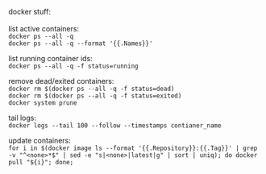 docker stuff:\
\
list active containers:\
```docker ps --all -q```\
```docker ps --all -q --format '{{.Names}}'```

list running container ids:\
```docker ps --all -q -f status=running```

remove dead/exited containers:\
```docker rm $(docker ps --all -q -f status=dead)```\
```docker rm $(docker ps --all -q -f status=exited)```\
```docker system prune```

tail logs:\
```docker logs --tail 100 --follow --timestamps contianer_name```

update containers:\
```for i in $(docker image ls --format '{{.Repository}}:{{.Tag}}' | grep -v "^<none>*$" | sed -e "s|<none>|latest|g" | sort | uniq); do docker pull "${i}"; done;```
